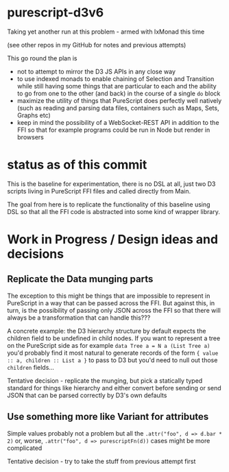# purescript-d3v6
Taking yet another run at this problem - armed with IxMonad this time

(see other repos in my GitHub for notes and previous attempts)

This go round the plan is
  * not to attempt to mirror the D3 JS APIs in any close way
  * to use indexed monads to enable chaining of Selection and Transition while still having some things that are particular to each and the ability to go from one to the other (and back) in the course of a single `do` block
  * maximize the utility of things that PureScript does perfectly well natively (such as reading and parsing data files, containers such as Maps, Sets, Graphs etc) 
  * keep in mind the possibility of a WebSocket-REST API in addition to the FFI so that for example programs could be run in Node but render in browsers


# status as of this commit

This is the baseline for experimentation, there is no DSL at all, just two D3 scripts living in PureScript FFI files and called directly from Main.

The goal from here is to replicate the functionality of this baseline using DSL so that all the FFI code is abstracted into some kind of wrapper library. 


# Work in Progress / Design ideas and decisions

## Replicate the Data munging parts
The exception to this might be things that are impossible to represent in PureScript in a way that can be passed across the FFI. But against this, in turn, is the possibility of passing only JSON across the FFI so that there will always be a transformation that can handle this???

A concrete example: the D3 hierarchy structure by default expects the children field to be undefined in child nodes. If you want to represent a tree on the PureScript side as for example `data Tree a = N a (List Tree a)` you'd probably find it most natural to generate records of the form  `{ value :: a, children :: List a }` to pass to D3 but you'd need to null out those `children` fields...

Tentative decision - replicate the munging, but pick a statically typed standard for things like hierarchy and either convert before sending or send JSON that can be parsed correctly by D3's own defaults

## Use something more like Variant for attributes
Simple values probably not a problem but all the `.attr("foo", d => d.bar * 2)` or, worse, `.attr("foo", d => purescriptFn(d))` cases might be more complicated

Tentative decision - try to take the stuff from previous attempt first

